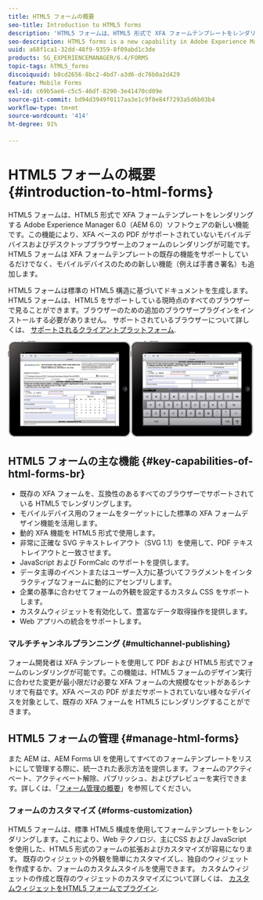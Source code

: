 ```yaml
---
title: HTML5 フォームの概要
seo-title: Introduction to HTML5 forms
description: 'HTML5 フォームは、HTML5 形式で XFA フォームテンプレートをレンダリングする Adobe Experience Manager 6.0（AEM 6.0）ソフトウェアの新しい機能です。 '
seo-description: HTML5 forms is a new capability in Adobe Experience Manager 6.0 (AEM 6.0) software that offers rendering of XFA form templates in HTML5 format.
uuid: a68f1ca1-32dd-48f9-9359-8f09abd1c3de
products: SG_EXPERIENCEMANAGER/6.4/FORMS
topic-tags: hTML5_forms
discoiquuid: b8cd2656-8bc2-4bd7-a3d6-dc76b0a2d429
feature: Mobile Forms
exl-id: c69b5ae6-c5c5-46df-8290-3e41470cd09e
source-git-commit: bd94d3949f0117aa3e1c9f0e84f7293a5d6b03b4
workflow-type: tm+mt
source-wordcount: '414'
ht-degree: 91%

---
```


# HTML5 フォームの概要 {#introduction-to-html-forms}

HTML5 フォームは、HTML5 形式で XFA フォームテンプレートをレンダリングする Adobe Experience Manager 6.0（AEM 6.0）ソフトウェアの新しい機能です。この機能により、XFA ベースの PDF がサポートされていないモバイルデバイスおよびデスクトップブラウザー上のフォームのレンダリングが可能です。 HTML5 フォームは XFA フォームテンプレートの既存の機能をサポートしているだけでなく、モバイルデバイスのための新しい機能（例えば手書き署名）も追加します。

HTML5 フォームは標準の HTML5 構造に基づいてドキュメントを生成します。HTML5 フォームは、HTML5 をサポートしている現時点のすべてのブラウザーで見ることができます。ブラウザーのための追加のブラウザープラグインをインストールする必要がありません。 サポートされているブラウザーについて詳しくは、 [サポートされるクライアントプラットフォーム](https://adobe.com/go/learn_aemforms_supportedplatforms_63).

![](do-not-localize/mobile_form_on_an_ipad_date_14.png)

## HTML5 フォームの主な機能 {#key-capabilities-of-html-forms-br}

* 既存の XFA フォームを、互換性のあるすべてのブラウザーでサポートされている HTML5 でレンダリングします。
* モバイルデバイス用のフォームをターゲットにした標準の XFA フォームデザイン機能を活用します。
* 動的 XFA 機能を HTML5 形式で使用します。
* 非常に正確な SVG テキストレイアウト（SVG 1.1）を使用して、PDF テキストレイアウトと一致させます。
* JavaScript および FormCalc のサポートを提供します。
* データ主導のイベントまたはユーザー入力に基づいてフラグメントをインタラクティブなフォームに動的にアセンブリします。
* 企業の基準に合わせてフォームの外観を設定するカスタム CSS をサポートします。
* カスタムウィジェットを有効化して、豊富なデータ取得操作を提供します。
* Web アプリへの統合をサポートします。

### マルチチャンネルプランニング {#multichannel-publishing}

フォーム開発者は XFA テンプレートを使用して PDF および HTML5 形式でフォームのレンダリングが可能です。この機能は、HTML5 フォームのデザイン実行に合わせた変更が最小限だけ必要な XFA フォームの大規模なセットがあるシナリオで有益です。XFA ベースの PDF がまだサポートされていない様々なデバイスを対象として、既存の XFA フォームを HTML5 にレンダリングすることができます。

## HTML5 フォームの管理 {#manage-html-forms}

また AEM は、AEM Forms UI を使用してすべてのフォームテンプレートをリストにして管理する際に、統一された表示方法を提供します。フォームのアクティベート、アクティベート解除、パブリッシュ、およびプレビューを実行できます。詳しくは、「[フォーム管理の概要](/help/forms/using/introduction-managing-forms.md)」を参照してください。

### フォームのカスタマイズ {#forms-customization}

HTML5 フォームは、標準 HTML5 構成を使用してフォームテンプレートをレンダリングします。これにより、Web テクノロジ、主にCSS および JavaScript を使用した、HTML5 形式のフォームの拡張およびカスタマイズが容易になります。 既存のウィジェットの外観を簡単にカスタマイズし、独自のウィジェットを作成するか、フォームのカスタムスタイルを使用できます。 カスタムウィジェットの作成と既存のウィジェットのカスタマイズについて詳しくは、 [カスタムウィジェットをHTML5 フォームでプラグイン](/help/forms/using/custom-widgets.md).
